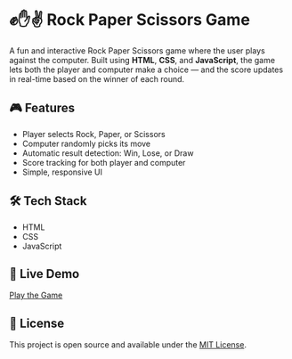 # ✊✋✌️ Rock Paper Scissors Game

A fun and interactive Rock Paper Scissors game where the user plays against the computer. Built using **HTML**, **CSS**, and **JavaScript**, the game lets both the player and computer make a choice — and the score updates in real-time based on the winner of each round.

## 🎮 Features

- Player selects Rock, Paper, or Scissors
- Computer randomly picks its move
- Automatic result detection: Win, Lose, or Draw
- Score tracking for both player and computer
- Simple, responsive UI

## 🛠️ Tech Stack

- HTML  
- CSS  
- JavaScript

## 🚀 Live Demo

[Play the Game](https://manik2005d.github.io/rock-paper-scissors/)

## 📄 License

This project is open source and available under the [MIT License](LICENSE).
